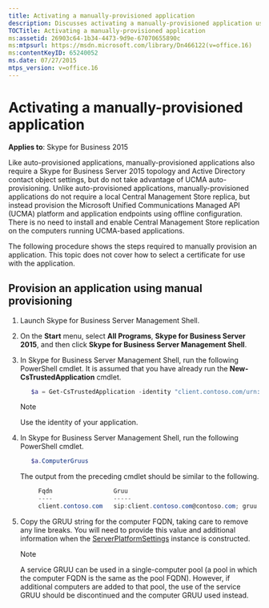 ```yaml
---
title: Activating a manually-provisioned application
description: Discusses activating a manually-provisioned application using  Skype for Business Server 2015 topology and Active Directory.
TOCTitle: Activating a manually-provisioned application
ms:assetid: 26903c64-1b34-4473-9d9e-67070655890c
ms:mtpsurl: https://msdn.microsoft.com/library/Dn466122(v=office.16)
ms:contentKeyID: 65240052
ms.date: 07/27/2015
mtps_version: v=office.16
---
```


# Activating a manually-provisioned application

**Applies to**: Skype for Business 2015

Like auto-provisioned applications, manually-provisioned applications also require a Skype for Business Server 2015 topology and Active Directory contact object settings, but do not take advantage of UCMA auto-provisioning. Unlike auto-provisioned applications, manually-provisioned applications do not require a local Central Management Store replica, but instead provision the Microsoft Unified Communications Managed API (UCMA) platform and application endpoints using offline configuration. There is no need to install and enable Central Management Store replication on the computers running UCMA-based applications.

The following procedure shows the steps required to manually provision an application. This topic does not cover how to select a certificate for use with the application.

## Provision an application using manual provisioning

1. Launch Skype for Business Server Management Shell.
    
2. On the **Start** menu, select **All Programs**, **Skype for Business Server 2015**, and then click **Skype for Business Server Management Shell**.

3. In Skype for Business Server Management Shell, run the following PowerShell cmdlet. It is assumed that you have already run the **New-CsTrustedApplication** cmdlet.

   ```powershell    
      $a = Get-CsTrustedApplication -identity "client.contoso.com/urn:application:ucmasampleapplication"
   ``` 

   > [!NOTE]
   > Use the identity of your application.

4. In Skype for Business Server Management Shell, run the following PowerShell cmdlet.

   ```powershell
      $a.ComputerGruus
   ```

   The output from the preceding cmdlet should be similar to the following.

   ```powershell 
        Fqdn                 Gruu 
        ----                 -----
        client.contoso.com   sip:client.contoso.com@contoso.com; gruu Opaque=srvr:ucmasampleapplication:yDUhQWqi81WfJXFUvMAwtwAA
   ```

5. Copy the GRUU string for the computer FQDN, taking care to remove any line breaks. You will need to provide this value and additional information when the [ServerPlatformSettings](https://msdn.microsoft.com/library/hh382156\(v=office.16\)) instance is constructed.
    
   > [!NOTE]
   > A service GRUU can be used in a single-computer pool (a pool in which the computer FQDN is the same as the pool FQDN). However, if additional computers are added to that pool, the use of the service GRUU should be discontinued and the computer GRUU used instead.



